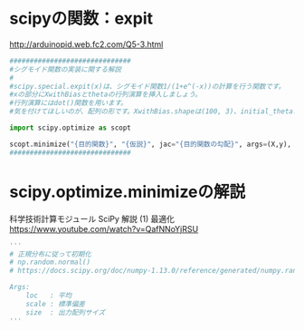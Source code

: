 # scipyの関数：expit
<http://arduinopid.web.fc2.com/Q5-3.html>

```Python
##############################
#シグモイド関数の実装に関する解説
#
#scipy.special.expit(x)は、シグモイド関数1/(1+e^(-x))の計算を行う関数です。
#xの部分にXwithBiasとthetaの行列演算を挿入しましょう。
#行列演算にはdot()関数を用います。
#気を付けてほしいのが、配列の形です。XwithBias.shapeは(100, 3)、initial_theta.shape(3,)です。行列演算が成立するように順番を考えましょう。

import scipy.optimize as scopt

scopt.minimize("{目的関数}", "{仮説}", jac="{目的関数の勾配}", args=(X,y), method='BFGS', options={'maxiter': 400, 'disp': True})
##############################
```

# scipy.optimize.minimizeの解説
科学技術計算モジュール SciPy 解説 (1) 最適化
<https://www.youtube.com/watch?v=QafNNoYjRSU>


```python
'''
# 正規分布に従って初期化
# np.random.normal()
# https://docs.scipy.org/doc/numpy-1.13.0/reference/generated/numpy.random.normal.html

Args:
    loc   : 平均
    scale : 標準偏差
    size  : 出力配列サイズ
'''
```
